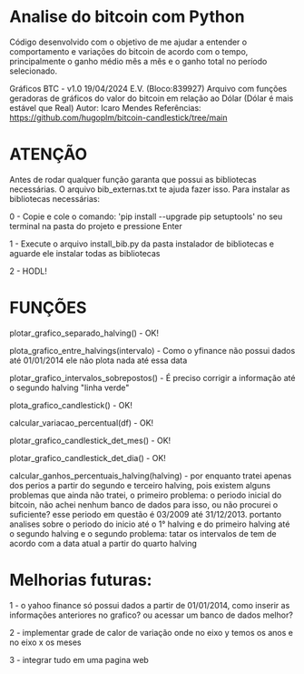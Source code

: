 # Analise do bitcoin com Python
Código desenvolvido com o objetivo de me ajudar a entender o comportamento e variações do bitcoin de acordo com o tempo, principalmente o ganho médio mês a mês e o ganho total no período selecionado.

Gráficos BTC - v1.0 19/04/2024 E.V. (Bloco:839927)
Arquivo com funções geradoras de gráficos do valor do bitcoin em relação ao Dólar (Dólar é mais estável que Real)
Autor: Icaro Mendes
Referências: https://github.com/hugoplm/bitcoin-candlestick/tree/main

# ATENÇÃO 

Antes de rodar qualquer função garanta que possui as bibliotecas necessárias. 
O arquivo bib_externas.txt te ajuda fazer isso. Para instalar as bibliotecas necessárias:

0 - Copie e cole o comando: 'pip install --upgrade pip setuptools' no seu terminal na pasta do projeto e pressione Enter

1 - Execute o arquivo install_bib.py da pasta instalador de bibliotecas e aguarde ele instalar todas as bibliotecas

2 - HODL!


# FUNÇÕES
        
plotar_grafico_separado_halving() - OK!
        
plota_grafico_entre_halvings(intervalo) - Como o yfinance não possui dados até 01/01/2014 ele não plota nada até essa data
        
plotar_grafico_intervalos_sobrepostos() - É preciso corrigir a informação até o segundo halving "linha verde" 
        
plota_grafico_candlestick() - OK!
        
calcular_variacao_percentual(df) - OK!
        
plotar_grafico_candlestick_det_mes() - OK!
        
 plotar_grafico_candlestick_det_dia() - OK!
        
calcular_ganhos_percentuais_halving(halving) - por enquanto tratei apenas dos perios a partir do segundo e terceiro halving, pois
            existem alguns problemas que ainda não tratei, o primeiro problema: o periodo inicial do bitcoin, não achei nenhum banco de dados 
            para isso, ou não procurei o suficiente? esse periodo em questão é 03/2009 até 31/12/2013. portanto analises sobre o periodo do 
            inicio até o 1° halving e do primeiro halving até o segundo halving e o segundo problema: tatar os intervalos de tem de acordo 
            com a data atual a partir do quarto halving
    
    
# Melhorias futuras: 

1 - o yahoo finance só possui dados a partir de 01/01/2014, como inserir as informações anteriores no grafico? ou acessar um banco de dados melhor?

2 - implementar grade de calor de variação onde no eixo y temos os anos e no eixo x os meses

3 - integrar tudo em uma pagina web
